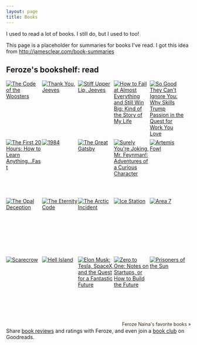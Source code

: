 ```yaml
---
layout: page
title: Books     
---
```


<p class="message">
  I used to read a lot of books. I still do, but I used to too!
</p>

This page is a placeholder for summaries for books I've read. I got this idea from http://jamesclear.com/book-summaries

  <style type="text/css" media="screen">
    .gr_grid_container {
      /* customize grid container div here. eg: width: 500px; */
    }

    .gr_grid_book_container {
      /* customize book cover container div here */
      float: left;
      width: 98px;
      height: 160px;
      padding: 0px 0px;
      overflow: hidden;
    }
  </style>
  <div id="gr_grid_widget_1472012163">
    <!-- Show static html as a placeholder in case js is not enabled - javascript include will override this if things work -->
        <h2>
  <a style="text-decoration: none;" href="https://www.goodreads.com/review/list/35530758-feroze-naina?shelf=read&utm_medium=api&utm_source=grid_widget">Feroze's bookshelf: read</a>
</h2>
<div class="gr_grid_container">
<div class="gr_grid_book_container"><a title="The Code of the Woosters (Jeeves, #7)" href="https://www.goodreads.com/book/show/9858081-the-code-of-the-woosters"><img alt="The Code of the Woosters" border="0" src="https://d2arxad8u2l0g7.cloudfront.net/books/1302053718m/9858081.jpg" /></a></div>
<div class="gr_grid_book_container"><a title="Thank You, Jeeves (Jeeves, #5)" href="https://www.goodreads.com/book/show/16241200-thank-you-jeeves"><img alt="Thank You, Jeeves" border="0" src="https://d2arxad8u2l0g7.cloudfront.net/books/1366559423m/16241200.jpg" /></a></div>
<div class="gr_grid_book_container"><a title="Stiff Upper Lip, Jeeves (Jeeves, #13)" href="https://www.goodreads.com/book/show/12550.Stiff_Upper_Lip_Jeeves"><img alt="Stiff Upper Lip, Jeeves" border="0" src="https://d2arxad8u2l0g7.cloudfront.net/books/1358972680m/12550.jpg" /></a></div>
<div class="gr_grid_book_container"><a title="How to Fail at Almost Everything and Still Win Big: Kind of the Story of My Life" href="https://www.goodreads.com/book/show/17859574-how-to-fail-at-almost-everything-and-still-win-big"><img alt="How to Fail at Almost Everything and Still Win Big: Kind of the Story of My Life" border="0" src="https://d2arxad8u2l0g7.cloudfront.net/books/1369823209m/17859574.jpg" /></a></div>
<div class="gr_grid_book_container"><a title="So Good They Can't Ignore You: Why Skills Trump Passion in the Quest for Work You Love" href="https://www.goodreads.com/book/show/13525945-so-good-they-can-t-ignore-you"><img alt="So Good They Can't Ignore You: Why Skills Trump Passion in the Quest for Work You Love" border="0" src="https://d2arxad8u2l0g7.cloudfront.net/books/1360564614m/13525945.jpg" /></a></div>
<div class="gr_grid_book_container"><a title="The First 20 Hours: How to Learn Anything...Fast" href="https://www.goodreads.com/book/show/16158493-the-first-20-hours"><img alt="The First 20 Hours: How to Learn Anything...Fast" border="0" src="https://d2arxad8u2l0g7.cloudfront.net/books/1364771935m/16158493.jpg" /></a></div>
<div class="gr_grid_book_container"><a title="1984" href="https://www.goodreads.com/book/show/5470.1984"><img alt="1984" border="0" src="https://d2arxad8u2l0g7.cloudfront.net/books/1348990566m/5470.jpg" /></a></div>
<div class="gr_grid_book_container"><a title="The Great Gatsby" href="https://www.goodreads.com/book/show/4671.The_Great_Gatsby"><img alt="The Great Gatsby" border="0" src="https://d2arxad8u2l0g7.cloudfront.net/books/1438728255m/4671.jpg" /></a></div>
<div class="gr_grid_book_container"><a title="Surely You're Joking, Mr. Feynman!: Adventures of a Curious Character" href="https://www.goodreads.com/book/show/5544.Surely_You_re_Joking_Mr_Feynman_"><img alt="Surely You're Joking, Mr. Feynman!: Adventures of a Curious Character" border="0" src="https://d2arxad8u2l0g7.cloudfront.net/books/1348445281m/5544.jpg" /></a></div>
<div class="gr_grid_book_container"><a title="Artemis Fowl (Artemis Fowl, #1)" href="https://www.goodreads.com/book/show/249747.Artemis_Fowl"><img alt="Artemis Fowl" border="0" src="https://d2arxad8u2l0g7.cloudfront.net/books/1327945104m/249747.jpg" /></a></div>
<div class="gr_grid_book_container"><a title="The Opal Deception  (Artemis Fowl, #4)" href="https://www.goodreads.com/book/show/114954.The_Opal_Deception"><img alt="The Opal Deception" border="0" src="https://d2arxad8u2l0g7.cloudfront.net/books/1266475201m/114954.jpg" /></a></div>
<div class="gr_grid_book_container"><a title="The Eternity Code (Artemis Fowl, #3)" href="https://www.goodreads.com/book/show/227865.The_Eternity_Code"><img alt="The Eternity Code" border="0" src="https://d2arxad8u2l0g7.cloudfront.net/books/1327945417m/227865.jpg" /></a></div>
<div class="gr_grid_book_container"><a title="The Arctic Incident (Artemis Fowl, #2)" href="https://www.goodreads.com/book/show/114955.The_Arctic_Incident"><img alt="The Arctic Incident" border="0" src="https://d2arxad8u2l0g7.cloudfront.net/books/1388294381m/114955.jpg" /></a></div>
<div class="gr_grid_book_container"><a title="Ice Station (Shane Schofield, #1)" href="https://www.goodreads.com/book/show/144790.Ice_Station"><img alt="Ice Station" border="0" src="https://d2arxad8u2l0g7.cloudfront.net/books/1388185756m/144790.jpg" /></a></div>
<div class="gr_grid_book_container"><a title="Area 7 (Shane Schofield, #2)" href="https://www.goodreads.com/book/show/144793.Area_7"><img alt="Area 7" border="0" src="https://d2arxad8u2l0g7.cloudfront.net/books/1388185761m/144793.jpg" /></a></div>
<div class="gr_grid_book_container"><a title="Scarecrow (Shane Schofield, #3)" href="https://www.goodreads.com/book/show/144789.Scarecrow"><img alt="Scarecrow" border="0" src="https://d2arxad8u2l0g7.cloudfront.net/books/1316635676m/144789.jpg" /></a></div>
<div class="gr_grid_book_container"><a title="Hell Island (Shane Schofield, #4)" href="https://www.goodreads.com/book/show/898404.Hell_Island"><img alt="Hell Island" border="0" src="https://d2arxad8u2l0g7.cloudfront.net/books/1356458998m/898404.jpg" /></a></div>
<div class="gr_grid_book_container"><a title="Elon Musk: Tesla, SpaceX, and the Quest for a Fantastic Future" href="https://www.goodreads.com/book/show/22535480-elon-musk"><img alt="Elon Musk: Tesla, SpaceX, and the Quest for a Fantastic Future" border="0" src="https://d2arxad8u2l0g7.cloudfront.net/books/1444831210m/22535480.jpg" /></a></div>
<div class="gr_grid_book_container"><a title="Zero to One: Notes on Startups, or How to Build the Future" href="https://www.goodreads.com/book/show/18050143-zero-to-one"><img alt="Zero to One: Notes on Startups, or How to Build the Future" border="0" src="https://d2arxad8u2l0g7.cloudfront.net/books/1414347376m/18050143.jpg" /></a></div>
<div class="gr_grid_book_container"><a title="Prisoners of the Sun (Tintin, #14)" href="https://www.goodreads.com/book/show/96428.Prisoners_of_the_Sun"><img alt="Prisoners of the Sun" border="0" src="https://d2arxad8u2l0g7.cloudfront.net/books/1337625924m/96428.jpg" /></a></div>
<br style="clear: both"/><br/><a class="gr_grid_branding" style="font-size: .9em; color: #382110; text-decoration: none; float: right; clear: both" href="https://www.goodreads.com/user/show/35530758-feroze-naina">Feroze Naina's favorite books »</a>
<noscript><br/>Share <a href="/">book reviews</a> and ratings with Feroze, and even join a <a href="/group">book club</a> on Goodreads.</noscript>
</div>

  </div>
  <script src="https://www.goodreads.com/review/grid_widget/35530758.Feroze's%20bookshelf:%20read?cover_size=medium&hide_link=&hide_title=&num_books=62&order=a&shelf=read&sort=date_added&widget_id=1472012163" type="text/javascript" charset="utf-8"></script>
